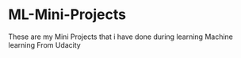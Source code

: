 # ML-Mini-Projects
These are my Mini Projects that i have done during learning Machine learning From Udacity
